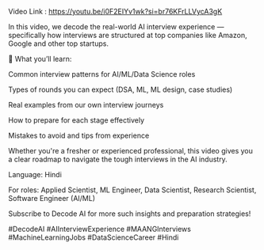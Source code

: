 Video Link : https://youtu.be/i0F2EIYv1wk?si=br76KFrLLVycA3gK

In this video, we decode the real-world AI interview experience — specifically how interviews are structured at top companies like Amazon, Google and other top startups.

🧠 What you’ll learn:

Common interview patterns for AI/ML/Data Science roles

Types of rounds you can expect (DSA, ML, ML design, case studies)

Real examples from our own interview journeys

How to prepare for each stage effectively

Mistakes to avoid and tips from experience

Whether you're a fresher or experienced professional, this video gives you a clear roadmap to navigate the tough interviews in the AI industry.

Language: Hindi

For roles: Applied Scientist, ML Engineer, Data Scientist, Research Scientist, Software Engineer (AI/ML)

Subscribe to Decode AI for more such insights and preparation strategies!

#DecodeAI #AIInterviewExperience #MAANGInterviews #MachineLearningJobs #DataScienceCareer #Hindi
